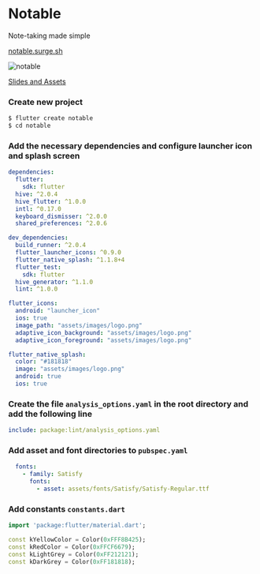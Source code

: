 # Notable

Note-taking made simple

[notable.surge.sh](https://notable.surge.sh/)

![notable](https://user-images.githubusercontent.com/26859947/121123407-2d8a0d80-c7f1-11eb-98de-c5c13a877c82.png)

[Slides and Assets](https://drive.google.com/drive/folders/1mzqkhDY53__fdUqcy6j3Egw0EVrBm1Nv?usp=sharing)

### Create new project

```bash
$ flutter create notable
$ cd notable
```

### Add the necessary dependencies and configure launcher icon and splash screen

```yaml
dependencies:
  flutter:
    sdk: flutter
  hive: ^2.0.4
  hive_flutter: ^1.0.0
  intl: ^0.17.0
  keyboard_dismisser: ^2.0.0
  shared_preferences: ^2.0.6

dev_dependencies:
  build_runner: ^2.0.4
  flutter_launcher_icons: ^0.9.0
  flutter_native_splash: ^1.1.8+4
  flutter_test:
    sdk: flutter
  hive_generator: ^1.1.0
  lint: ^1.0.0

flutter_icons:
  android: "launcher_icon"
  ios: true
  image_path: "assets/images/logo.png"
  adaptive_icon_background: "assets/images/logo.png"
  adaptive_icon_foreground: "assets/images/logo.png"

flutter_native_splash:
  color: "#181818"
  image: "assets/images/logo.png"
  android: true
  ios: true
```

### Create the file `analysis_options.yaml` in the root directory and add the following line

```yaml
include: package:lint/analysis_options.yaml
```

### Add asset and font directories to `pubspec.yaml`

```yaml
  fonts:
    - family: Satisfy
      fonts:
        - asset: assets/fonts/Satisfy/Satisfy-Regular.ttf
```

### Add constants `constants.dart`

```dart
import 'package:flutter/material.dart';

const kYellowColor = Color(0xFFF8B425);
const kRedColor = Color(0xFFCF6679);
const kLightGrey = Color(0xFF212121);
const kDarkGrey = Color(0xFF181818);
```
